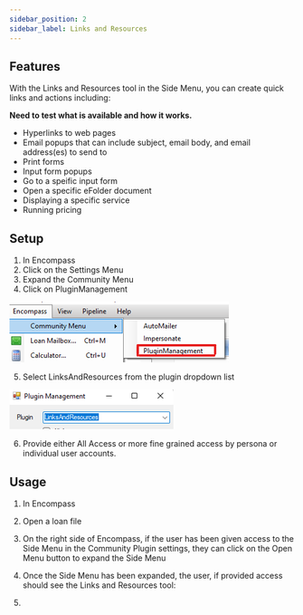 ```yaml
---
sidebar_position: 2
sidebar_label: Links and Resources
---
```


## Features

With the Links and Resources tool in the Side Menu, you can create quick links and actions including:

[//]: # 'TODO'

**Need to test what is available and how it works.**

- Hyperlinks to web pages
- Email popups that can include subject, email body, and email address(es) to send to
- Print forms
- Input form popups
- Go to a speific input form
- Open a specific eFolder document
- Displaying a specific service
- Running pricing

## Setup

1. In Encompass
2. Click on the Settings Menu
3. Expand the Community Menu
4. Click on PluginManagement

![Community Plugin Menu](/img/CommunityPluginMenu.png)

5. Select LinksAndResources from the plugin dropdown list

![](/img/SideMenu/LinksAndResourcesTool.png)

6. Provide either All Access or more fine grained access by persona or individual user accounts.

## Usage

1. In Encompass
2. Open a loan file
3. On the right side of Encompass, if the user has been given access to the Side Menu in the Community Plugin settings, they can click on the Open Menu button to expand the Side Menu
4. Once the Side Menu has been expanded, the user, if provided access should see the Links and Resources tool:

5.
